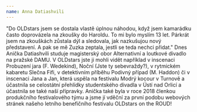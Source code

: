 ```yaml
---
name: Anna Datiashvili
---
```


"Do OLDstars jsem se dostala vlastě úplnou náhodou, když jsem kamarádku často doprovázela na zkoušky do Haroldu. To mi bylo myslím 13 let. Párkrát jsem na zkouškách zůstala dýl a sledovala, jak nazkušujou nový představení. A pak se mě Zuzka zeptala, jestli se teda nechci přidat." Dnes Anička Datiashvili studuje magisterský obor Alternativní a loutkové divadlo na pražské DAMU. 
V OLDstars jste ji mohli vidět například v inscenaci Probuzení jara (F. Wedekind), Noční (Jste ty sebevraždy?), v rytmickém kabaretu Slečna Fifi, v detektivním příběhu Podivný případ (M. Haddon) či v inscenaci Jana a Jan, která uspěla na festivalu Modrý kocour v Turnově a účastnila se celostátní přehlídky studentského divadla v Ústí nad Orlicí a  účastnila se také naší přípravky. Anička také byla v roce 2018 členkou produkčního festivalového týmu a jsme jí vděční za první podobu webových stránek našeho letního benefičního festivalu OLDstars on the ROUD!
